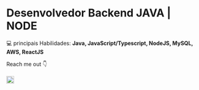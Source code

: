 <h1> Desenvolvedor Backend JAVA | NODE </h1>

<p align="left">
  💻 principais Habilidades: <strong>Java, JavaScript/Typescript, NodeJS, MySQL, AWS, ReactJS  </strong>
</p>

Reach me out   :point_down: 
<br><br>
  <a href="https://www.linkedin.com/in/arthur-fortunato-643828187/"><img align="center" src="https://cdn.jsdelivr.net/npm/simple-icons@3.0.1/icons/linkedin.svg" alt="arthur-forturnato-643828187/" height="20" width="20"/>
<br><br>
